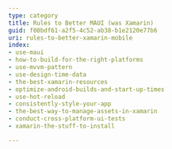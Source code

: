 ```yaml
---
type: category
title: Rules to Better MAUI (was Xamarin)
guid: f00bdf61-a2f5-4c52-ab38-b1e2120e77b6
uri: rules-to-better-xamarin-mobile
index:
- use-maui
- how-to-build-for-the-right-platforms
- use-mvvm-pattern
- use-design-time-data
- the-best-xamarin-resources
- optimize-android-builds-and-start-up-times
- use-hot-reload
- consistently-style-your-app
- the-best-way-to-manage-assets-in-xamarin
- conduct-cross-platform-ui-tests
- xamarin-the-stuff-to-install

---
```




